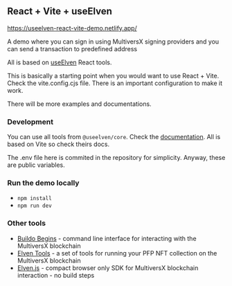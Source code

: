 ## React + Vite + useElven

https://useelven-react-vite-demo.netlify.app/

A demo where you can sign in using MultiversX signing providers and you can send a transaction to predefined address

All is based on [useElven](https://www.useelven.com) React tools.

This is basically a starting point when you would want to use React + Vite. Check the vite.config.cjs file. There is an important configuration to make it work.

There will be more examples and documentations.

### Development

You can use all tools from `@useelven/core`. Check the [documentation](https://www.useelven.com/docs/getting-started.html).
All is based on Vite so check theirs docs.

The .env file here is commited in the repository for simplicity. Anyway, these are public variables.

### Run the demo locally

- `npm install`
- `npm run dev`

### Other tools
- [Buildo Begins](https://github.com/xdevguild/buildo-begins) - command line interface for interacting with the MultiversX blockchain
- [Elven Tools](https://www.elven.tools) - a set of tools for running your PFP NFT collection on the MultiversX blockchain
- [Elven.js](https://www.elvenjs.com) - compact browser only SDK for MultiversX blockchain interaction - no build steps 
